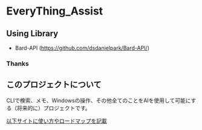 # EveryThing_Assist

## Using Library


+ Bard-API (https://github.com/dsdanielpark/Bard-API/)

### Thanks

## このプロジェクトについて
CLIで検索、メモ、Windowsの操作、その他全てのことをAIを使用して可能にする（将来的に）プロジェクトです。

[以下サイトに使い方やロードマップを記載]([https://scrapbox.io/EveryThingAssistAI/EveryThingAssistAI%E3%83%89%E3%82%AD%E3%83%A5%E3%83%A1%E3%83%B3%E3%83%88])
